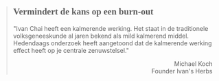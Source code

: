 ><h2 style="font-family:monad">Vermindert de kans op een burn-out</h2 style="font-family:lato">
>
>"Ivan Chai heeft een kalmerende werking. Het staat in de traditionele volksgeneeskunde al jaren bekend als mild kalmerend middel. Hedendaags onderzoek heeft aangetoond dat de kalmerende werking effect heeft op je centrale zenuwstelsel."
>
> <p style="text-align: right">Michael Koch<br>Founder Ivan's Herbs</p>
